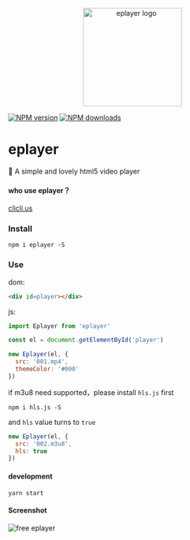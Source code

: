 <p align="center"><img src="http://ww1.sinaimg.cn/large/0065Zy9egy1fvcjfzaa1lj30dw0dwwhe.jpg" alt="eplayer logo" width="200px"></p>

[![NPM version](https://img.shields.io/npm/v/eplayer.svg?style=flat-square)](https://npmjs.com/package/eplayer)
[![NPM downloads](https://img.shields.io/npm/dm/eplayer.svg?style=flat-square)](https://npmjs.com/package/eplayer)

# eplayer

:dart: A simple and lovely html5 video player

#### who use eplayer？

[clicli.us](https://www.clicli.us/)

### Install

```shell
npm i eplayer -S
```

### Use

dom:
```html
<div id=player></div>
```
js:
```javascript
import Eplayer from 'eplayer'

const el = document.getElementById('player')

new Eplayer(el, {
  src: '001.mp4',
  themeColor: '#000'
})
```

if m3u8 need supported，please install `hls.js` first

```shell
npm i hls.js -S
```

and `hls` value turns to `true`

```javascript
new Eplayer(el, {
  src: '002.m3u8',
  hls: true
})
```
#### development

```shell
yarn start
```

#### Screenshot
![free eplayer](http://wx3.sinaimg.cn/mw690/0060lm7Tly1fvbny9g6ycj30rr0fmtol.jpg)